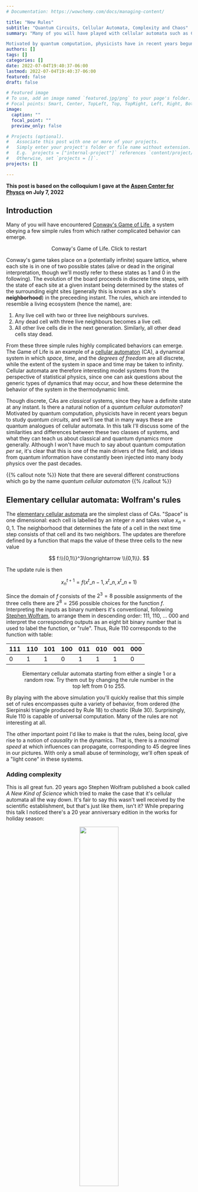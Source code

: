 ```yaml
---
# Documentation: https://wowchemy.com/docs/managing-content/

title: "New Rules"
subtitle: "Quantum Circuits, Cellular Automata, Complexity and Chaos"
summary: "Many of you will have played with cellular automata such as Conway's Game of Life. These are model systems in which complex and chaotic behaviors emerge from simple dynamical rules. 

Motivated by quantum computation, physicists have in recent years begun to study *quantum circuits*, which are in some way quantum analogues of cellular automata. In this talk I'll discuss some of the similarities and differences between these two classes of systems, and what they can teach us about classical and quantum dynamics more generally."
authors: []
tags: []
categories: []
date: 2022-07-04T19:40:37-06:00
lastmod: 2022-07-04T19:40:37-06:00
featured: false
draft: false

# Featured image
# To use, add an image named `featured.jpg/png` to your page's folder.
# Focal points: Smart, Center, TopLeft, Top, TopRight, Left, Right, BottomLeft, Bottom, BottomRight.
image:
  caption: ""
  focal_point: ""
  preview_only: false

# Projects (optional).
#   Associate this post with one or more of your projects.
#   Simply enter your project's folder or file name without extension.
#   E.g. `projects = ["internal-project"]` references `content/project/deep-learning/index.md`.
#   Otherwise, set `projects = []`.
projects: []

---
```


<script src="https://cdn.jsdelivr.net/npm/p5@1.4.1/lib/p5.js"></script>


**This post is based on the colloquium I gave at the [Aspen Center for Physcs](https://www.aspenphys.org/) on July 7, 2022** 

## Introduction

Many of you will have encountered [Conway's Game of Life](https://en.wikipedia.org/wiki/Conway%27s_Game_of_Life), a system obeying a few simple rules from which rather complicated behavior can emerge.

<script src="assets/life.js"></script>
<figure align="center">
<div id="life" style="display: inline-block" ></div>
<figcaption>Conway's Game of Life. Click to restart </figcaption>
</figure>

Conway's game takes place on a (potentially infinite) square lattice, where each site is in one of two possible states (alive or dead in the original interpretation, though we'll mostly refer to these states as 1 and 0 in the following). The evolution of the board proceeds in discrete time steps, with the state of each site at a given instant being determined by the states of the surrounding eight sites (generally this is known as a site's **neighborhood**) in the preceeding instant. The rules, which are intended to resemble a living ecosystem (hence the name), are:

1. Any live cell with two or three live neighbours survives.
2. Any dead cell with three live neighbours becomes a live cell.
3. All other live cells die in the next generation. Similarly, all other dead cells stay dead.

From these three simple rules highly complicated behaviors can emerge. The Game of Life is an example of a [cellular automaton](https://en.wikipedia.org/wiki/Cellular_automaton) (CA), a dynamical system in which *space*, *time*, and the *degrees of freedom* are all discrete, while the extent of the system in space and time may be taken to infinity. Cellular automata are therefore interesting model systems from the perspective of statistical physics, since one can ask questions about the generic types of dynamics that may occur, and how these determine the behavior of the system in the thermodynamic limit.

Though discrete, CAs are *classical* systems, since they have a definite state at any instant. Is there a natural notion of a *quantum cellular automaton*? Motivated by quantum computation, physicists have in recent years begun to study *quantum circuits*, and we'll see that in many ways these are quantum analogues of cellular automata. In this talk I'll discuss some of the similarities and differences between these two classes of systems, and what they can teach us about classical and quantum dynamics more generally. Although I won't have much to say about quantum computation *per se*, it's clear that this is one of the main drivers of the field, and ideas from quantum information have constantly been injected into many body physics over the past decades.

{{% callout note %}}
Note that there are several different constructions which go by the name *quantum cellular automaton*
{{% /callout %}}

## Elementary cellular automata: Wolfram's rules

The [elementary cellular automata](https://en.wikipedia.org/wiki/Elementary_cellular_automaton) are the simplest class of CAs. "Space" is one dimensional: each cell is labelled by an integer $n$ and takes value $x_n=0,1$. The neighborhood that determines the fate of a cell in the next time step consists of that cell and its two neighbors. The updates are therefore defined by a function that maps the value of these three cells to the new value

$$
f:\\{0,1\\}^3\longrightarrow \\{0,1\\}.
$$

The update rule is then

$$
x^{t+1}_{n} = f(x^{t}\_{n-1},x^{t}\_{n},x^{t}\_{n+1})
$$

Since the domain of $f$ consists of the $2^3=8$ possible assignments of the three cells there are $2^8=256$ possible choices for the function $f$. Interpreting the inputs as binary numbers it's conventional, following [Stephen Wolfram](https://en.wikipedia.org/wiki/Stephen_Wolfram), to arrange them in descending order: 111, 110, ... 000 and interpret the corresponding outputs as an eight bit binary number that is used to label the function, or "rule". Thus, Rule 110 corresponds to the function with table:

|111	| 110 |	101	| 100 |	011 |	010 |	001 |	000	|
|---	| --- |	---	| --- |	--- |	--- |	--- |	---	|
| 0   |	1   | 	1 | 	0 | 	1	|   1 | 	1 | 	0 |	

<script src="assets/elementary-ca.js"></script>
<figure align="center">
<div id="elementary-ca" style="display: inline-block; position: relative"></div>
<figcaption>Elementary cellular automata starting from either a single 1 or a random row. Try them out by changing the rule number in the top left from 0 to 255. </figcaption>
</figure>

By playing with the above simulation you'll quickly realise that this simple set of rules encompasses quite a variety of behavior, from ordered (the Sierpinski triangle produced by Rule 18) to chaotic (Rule 30). Surprisingly, Rule 110 is capable of universal computation. Many of the rules are not interesting at all.

The other important point I'd like to make is that the rules, being *local*, give rise to a notion of *causality* in the dynamics. That is, there is a *maximal speed* at which influences can propagate, corresponding to 45 degree lines in our pictures. With only a small abuse of terminology, we'll often speak of a "light cone" in these systems.

### Adding complexity

This is all great fun. 20 years ago Stephen Wolfram published a book called *A New Kind of Science* which tried to make the case that it's cellular automata all the way down. It's fair to say this wasn't well received by the scientific establishment, but that's just like them, isn't it? While preparing this talk I noticed there's a 20 year anniversary edition in the works for holiday season:

<figure align="center">
<img src="assets/twenty-years-of-nks.png" width="50%"/>
<figcaption> That's Christmas sorted</figcaption>
</figure>

I'm not aware of too many practical applications of CAs, though Rule 30 is apparently used as a [random number generator in Mathematica](https://mathworld.wolfram.com/Rule30.html). CAs have made the leap to mainstream appeal in some way, as illustrated by this new station in Cambridge:

<figure align="center">
<img src="assets/cambridge-north.png" width="70%" style="display: inline-block"/>
<figcaption> Rule 30 in the wild.</figcaption>
</figure>

Beyond 0s and 1s, even more complex behavior can emerge by allowing multiple "species" to occupy a site, as illustrated by Matt Henderson in this tweet:

<blockquote class="twitter-tweet"><p lang="en" dir="ltr">give each pixel a random Pokemon type, and then battle pixels against their neighbors, updating each pixel with the winning type (using the Pokemon type chart)<br><br>we quickly see areas of fire &gt; water &gt; grass &gt; fire, electric sweeping over, ground frontiers taking over etc etc <a href="https://t.co/BHgQuKRApR">pic.twitter.com/BHgQuKRApR</a></p>&mdash; Matt Henderson (@matthen2) <a href="https://twitter.com/matthen2/status/1543226572592783362?ref_src=twsrc%5Etfw">July 2, 2022</a></blockquote> <script async src="https://platform.twitter.com/widgets.js" charset="utf-8"></script>

## Chaos 

*Chaos* in a dynamical system is characterized by the rapid growth of initially small differences between two trajectories $x^t$ and $y^t$. Since the degrees of freedom of CAs are discrete, the smallest change we can make is to toggle the value of a single site. By tracking the difference between the two trajectories we can observe the degree of chaos present in the system. More precisely, since are talking about binary variables, the natural quantity to monitor is the exclusive or – XOR – of the two variables, denoted $x^t\oplus y^t$ (although we'll frequently refer to it as the "difference" in the following). Instead of the exponential growth typical of chaotic behavior in continuous systems (characterized by a [Lyapunov exponent](https://en.wikipedia.org/wiki/Lyapunov_exponent)), the degree of chaos is naturally characterized by the number of differing sites, or [Hamming distance](https://en.wikipedia.org/wiki/Hamming_distance) between two trajectories. Compare the behavior of the chaotic Rule 30 with Rule 15, for example.

<script src="assets/ca-difference.js"></script>
<figure align="center">
<div id="difference" style="display: inline-block; position: relative"></div>
<figcaption>Evolving two copies starting from the same random initial conditions except for a single altered cell. The red and white colors indicate where the two copies differ.</figcaption>
</figure>

The propagation of the "front" that marks the difference between two copies cannot exceed the maximum speed I mentioned before, and may be less. For Rule 30, for example, the left front meanders and generally moves slower than the right front, which moves at the maximum speed.

## Randomness as a tool

Although the behavior of even the elementary CAs is intriguing, it's not at all clear how we can go about analyzing them, or uncovering generic patterns of behavior. For this reason, many early studies of CAs were therefore rather qualitative.

One way forward – often used in theoretical physics – is to give up on the prospect of solving any one system in particular, and instead try to make statements about *statistical ensembles* of systems. In the case of CAs there are two natural ways to introduce such ensembles: by taking a distribution of initial conditions and / or a distribution over rules that govern the dynamics. The latter strategy gives rise to a [probabilistic cellular automaton](https://en.wikipedia.org/wiki/Stochastic_cellular_automaton). An obvious ensemble corresponds to choosing the rules independently for each site and each instant, uniformly from all possible rules. Once the rules are fixed we can investigate chaos as before: by evolving two copies of the system with the *same* rules. 

<script src="assets/pca-chaos.js"></script>
<figure align="center">
<div id="pca-chaos" style="display: inline-block; position: relative"></div>
<figcaption>$x^t\oplus y^t$ for two PCAs starting from initial conditions that are random but only differ on one site ("site") or are random and independent ("row"). The number in the top left is the probability $p$ introduced in the text. Note that in this case the neighborhood includes next nearest neighbors.</figcaption>
</figure>

If we look at the dynamics of one of the copies things look very boring: since the output of each rule is chosen at random we just get white noise. Because the two copies are evolved with the same – albeit random – rules, the dynamics of $x^t\oplus y^t$ is still nontrivial: we see a propagating front, just as for many of the individual rules. The fluctuations of the front are larger and the average speed is definitely less than the maximal value.

An interesting variation in behavior emerges if we introduce an extra parameter into our ensemble. With a uniform distribution on rules each possible input to an update function outputs 0 or 1 with equal probability. We can instead choose to output 1 with probability $0\leq p\leq 1$, with the uniform distribution corresponding to $p=1/2$. Deviating from $p=1/2$ tends to make the dynamics more boring. It also makes it less *injective*: distinct cell values within a neighborhood are more likely to be mapped to the same value.

By exploring the effect of changing $p$ you can see that something interesting happens around $p=0.25$ (or $p=0.75$: the behavior is symmetric around $p=1/2$). We go from a situation where the front propagates without limit to one where it becomes sparse and tends to die out, meaning that over time the two trajectories begin to coincide and eventually merge completely. This corresponds to a *phase transition*, as we'll see shortly. 

Note that in a finite system the two copies will *always* merge after a sufficiently long time. This is because there will always come an unlucky moment when all the rules conspire to map the two trajectories to the same state. In the "chaotic" phase, this time will be exponentially large in the system size, however.

### Markov chain on differences

The power of the probabilistic approach is that is possible to understand the above behavior in terms of a Markov chain on the difference $z^t\equiv x^t\oplus y^t$ *alone*, without reference to the individual configurations ([Derrida and Stauffer (1986)](https://iopscience.iop.org/article/10.1209/0295-5075/2/10/001/meta)). When $z^t=0$ on a neighborhood that provides an input to a rule, we have $z^{t+1}=0$ for the output. If the inputs differ on at least one site, however, $z^{t+1}=1$ at the output with probability $2p(1-p)$. 

Let's modify the rules slightly for a moment, so that the rules $f$ that determine how a site is updated depend only on the two neighboring sites, and not the site itself. The graph of dependencies then takes the form of a square lattice tilted at 45 degrees

<figure align="center">
<img src="assets/extended-lattice.png" width="60%"/>
<figcaption>The graph of dependencies of a CA where cell $n$ depends only cells $n-1$ and $n+1$.</figcaption>
</figure>

A given site has $z^t_n=1$ with probability $2p(1-p)$ only if one of its two antecedents $z^t_{n\pm 1}$ did. It turns out this is a well known statistical mechanics model called (site) [directed percolation](https://en.wikipedia.org/wiki/Directed_percolation), in which one looks for a connected cluster of sites that are occupied with probability $x=2p(1-p)$. For nearest neigbor neighborhoods this probability $x\leq 1/2$ and is never high enough to reach the percolating phase where an infinite cluster is present, which occurs for $x_\text{crit}\sim 0.706$. Thus in the experiment of the previous section we had to use next nearest neighbors.

Parenthetically, directed percolation is one of the few phase transitions in which the critical exponents are unknown in the usually tractable case of two dimensions (i.e. one space and one time dimension). Part of the reason is the lack of symmetry between space and time, which means that conformal field theory is of no use, for instance.

## Reversibility and block CAs

We saw that the directed percolation phase transition in the dynamics of PCAs was a direct consequence of the breakdown of injectivity (one-to-oneness) in the rules. Given a CA, it's natural to ask whether it describes an invertible map (i.e. a bijection) on the state space, in which case two distinct trajectories can never merge. This is a [reversible cellular automaton](https://en.wikipedia.org/wiki/Reversible_cellular_automaton).

Somewhat surprisingly, none of the elementary CAs are reversible (ignoring trivial cases where the output depends on only one of the inputs)! There are alternative constructions that do give rise to reversible CA, however: the simplest, and the most relevant for our later discussion of quantum circuits, is the [block cellular automaton](https://en.wikipedia.org/wiki/Block_cellular_automaton). The idea is to partition the cells into blocks (known as Margolus neighborhoods) and apply invertible mappings to each block. By alternating between two overlapping partitions at even and odd time steps, one obtains a dynamical system in which distant sites can become casually connected after enough steps.

<figure align="center">
<img src="assets/Margolus_block_neighborhood.svg" width="50%"/>
<figcaption>Two dimensional block celluar automaton with Margolus neighborhoods consisting of overlapping $2\times 2$ blocks. Source: David Eppstein, <a src="https://en.wikipedia.org/wiki/File:Margolus_block_neighborhood.svg">Wikipedia </a>.</figcaption>
</figure>

A useful way to picture what is going, at least in the case of one spatial dimension, is via a spacetime representation, in which the blocks describing the invertible mappings form a brickwork pattern.

<figure align="center">
<img src="assets/brickwall.png" width="450"/>
<figcaption>Spacetime representation of a block celluar automaton in one space and one time dimension (running vertically). The blue squares with two inputs and two outputs represent an invertible mapping on the possible states of two sites: 00, 01, 10, 11.</figcaption>
</figure>

A more creative way to picture the mechanics of block CAs is provided by this tweet from Matt Henderson (note that Matt's blocks are not invertible).

<div>
<blockquote class="twitter-tweet" align="center"><p lang="en" dir="ltr">given these four jigsaw pieces, there is only one way to fill in the rest of the puzzle. The solution ends up drawing a Sierpinski triangle. Can you see why? <a href="https://t.co/OvxVz2oehy">pic.twitter.com/OvxVz2oehy</a></p>&mdash; Matt Henderson (@matthen2) <a href="https://twitter.com/matthen2/status/1529552315337818112?ref_src=twsrc%5Etfw">May 25, 2022</a><script async src="https://platform.twitter.com/widgets.js" charset="utf-8"></script>
</div>

How many possible blocks are there in this construction? Evidently a block must describe a permutation of the four possible states of two sites 1: 00, 2: 01, 3: 10, 4: 11. Thus there are $4!=24$ possibilities. It's convenient to order them lexicographically:

0. (1234)
1. (1243)
2. (1324), and so on

(i.e. in ascending numerical order )

Thus block 2 is the map

$$
(00, 01, 10, 11) ⟶ (00, 10, 01, 11)
$$

i.e an exchange of the two sites, known as the SWAP gate in quantum information.

As before it's useful to plot the look at two trajectories that initially differ by a single site.

<script src="assets/block-ca.js"></script>
<figure align="center">
<div id="block"  style="display: inline-block; position: relative"></div>
<figcaption>All possible blocks (0-23) for a two-cell Margolus neighborhood. </figcaption>
</figure>

Again we can play the game of introducing an ensemble over blocks. The results are qualitatively the same as for the PCA in the chaotic phase that we discussed previously: a propagating front with average speed less than the maximal speed. Because all the blocks are reversible, there is no possibility of a phase transition. 

### Dual reversibility

Can we find an ensemble where the chaotic front propagates at maximal speed? It turns out that this is possible using a slightly roundabout argument. Our blocks describe bijections between the present and future. What if they also described bijections moving left to right i.e. in a spatial direction? It turns out that 12 of the 24 possible blocks have this property: we'll call them **dual reversible**, which perhaps isn't a great name but is chosen by analogy with the classical case. 

If we draw each block in an iid fashion from the 12 dual reversible blocks, then the dynamics can be regarded as a Markov process in *either* the time or space directions. It's therefore inevitable that in this ensemble the front propagates at the maximum possible velocity: it it moved slower, it would exceed the speed of light when viewed at 90 degrees!

### Dynamics of mutual information

Looking at pairs of trajectories is only one possible way to characterize the dynamics of a CA. An alternative, recently suggested by [Pizzi *et al.* (2022)](https://arxiv.org/abs/2204.03016) by analogy (as we'll see) with the quantum case, is to look at the [mutual information](https://en.wikipedia.org/wiki/Mutual_information) of two disjoint spatial regions. 

The mutual information is a measure of the non-independence of two random variables $X$ and $Y$, and is defined as

$$
I(X;Y) \equiv S(X) + S(Y) - S(X,Y)
$$

where:

- $S(X)$ is the entropy of $p_X(x)$, the marginal distribution of $X$
- $S(Y)$ is the entropy of $p_Y(y)$, the marginal distribution of $Y$
- $S(X,Y)$ is the entropy of the joint distribution $p(X,Y)$ of $X$ and $Y$. 

$I(X;Y)$ is zero when the joint distribution factorizes i.e. $p_{(X,Y)}(x,y)=p_X(x)p_Y(y)$ and is positive otherwise.

As a simple example, suppose that $X=0,1$, $Y=0,1$, with 0 and 1 equally likely but with $X$ and $Y$ always equal. The joint distribution is then $p_{(X,Y)}(0,0)=p_{(X,Y)}(1,1)=1/2$ and $p_{(X,Y)}(1,0)=p_{(X,Y)}(0,1)=0$. All three constituent entropies are 1 (measured in bits), so $I(X;Y)=1+1-1=1$.

To get a feel for the dynamics of mutual information in a CA, consider the following toy model. Start with an initial distribution over states which factorizes over pairs $(x_0, x_1)$, $(x_2, x_3)$, and so on, each with the above distribution. Then apply a block CA consisting only of SWAPs (block 2 in our numbering scheme). 

<figure align="center">
<img src="assets/bell-swap.png" width="100%"/>
<figcaption>Initially neighboring correlated pairs subject to a block CA consisting of SWAP operations. </figcaption>
</figure>

Under this dynamics, the leftmost member of each correlated pair flies to the left; the rightmost to the right. Let's now consider the mutual information $I(A;\bar A)$ between a finite region $A$ and its complement $\bar A$. This is equal to 1 bit for every one of the initial pairs where one member is in $A$ and the other is in $\bar A$. Assuming we started out with a whole number of pairs in $A$ then after $t$ time steps we have

$$
I(A;\bar A) = \min(4\lfloor t/2\rfloor, |A|) \text{ bits},
$$

where $|A|$ is the (even) number of sites in $A$. The mutual information thus increases linearly with time to a maximum value set by the system size. 

A few of notes about this calculation:

1. Since the CA corresponds to a bijection on the state space, the total entropy is conserved, analogously to the conservation of entropy due to Liouville's theorem in classical Hamiltonian dynamics, or under unitary evolution in quantum mechanics.

2. Even though the entropy of the initial distribution was only *half* the maximal entropy of 1 bit per site for the whole system, and the entropy of the whole system is conserved, the entropy $S(A)$ saturates at the *maximal* value of $|A|$ bits. Stated differently, $p_A$ becomes uniform in a time $\sim |A|/2$ set by the subsystem size. Our toy model therefore captures the idea of *thermalization*, with the thermalization time determined by appearance of a causal connection between the sites in the middle of $A$ and $\bar A$.

3. It turns out that this model is not so special: any of the dual reversible circuits described in the previous section will behave in *the exact same way!* 


## Quantum circuits

Block CAs have a natural quantum analog in **unitary quantum circuits**. In general, a quantum circuit is a map on the quantum state of a system composed of many identical subsystems. Usually these subsystems are *qubits* (spin-1/2 systems with Hilbert space $\mathbb{C}^2$) in analogy to the two states of an elementary cellular automaton. The two states 0 and 1 become two quantum states $\ket{0}$ and $\ket{1}$ that define the **computational basis**.

<figure align="center">
<img src="assets/Reversible_circuit_composition.svg.png" width="20%">
<figcaption>Schematic of a quantum circuit. Reading from left to right, $f$ acts on top five qubits, then $g$ acts on lower seven.</figcaption>
</figure>

The bijections that apply to each block in a block CA are replaced with unitary operators (other kinds of operations – measurements, for example – are possible). Quantum circuits are an important model of universal quantum computation, but we will mostly be interested in exploring them as systems with discrete time, many body quantum dynamics. We'll frequently borrow terminology from quantum computing, however: the unitary operators appearing in our circuits are called **gates**. The most concrete way to think about a $n$-qubit unitary is in terms of its matrix elements $U_{x_1\ldots x_n,x'_1,\ldots, x'_n}$ in the computational basis. The condition of unitarity then has the form

$$
\sum\_{x_1'\ldots x_N'}U_{x_1\ldots x_n,x'_1,\ldots, x'_n} U^\dagger\_{x'_1\ldots x'_n,x''_1,\ldots, x''_n}=\delta\_{x_1,x_1''}\ldots \delta\_{x_N,x_N''},
$$

but we'll shortly introduce a graphical notation to avoid such awful looking expressions.

### Everything is a tensor

A general state of $N$ qubits expressed in product basis as
  
$$
\ket{\Psi} = \sum_{x_{1:N}\in \{0,1\}^N} \Psi_{x_1\ldots x_N}\ket{x_1}_1\ket{x_2}_2\cdots \ket{x_N}_N
$$

where we write $\ket{x_1}\_1\ket{x_2}\_2\cdots \ket{x_N}\_N =\ket{x_1\cdots x_N}=\ket{x_{1:N}}$ for brevity. An operator on $N$ qubits has matrix elements

$$
\mathcal{O}\_{x_{1:N},x'_{1:N}} = \bra{x\_{1:N}}\mathcal{O}\ket{x'\_{1:N}}.
$$

To avoid writing multi-index expressions we'll often use [Penrose graphical notation](https://en.wikipedia.org/wiki/Penrose_graphical_notation), in which a quantity with $n$ indices – it's almost always called a "tensor", in the sense of algebra and not geometry – is represented by some kind of blog with $n$ legs. Note that the legs are distinguishable in general (unless the tensor is symmetric). The contraction of indices is indicated by joining legs appropriately. Some examples are shown below.

<figure align="center">
<img src="assets/tensors.png" width="70%">
<figcaption>See <a href="https://github.com/ey3lock3r/MPS-Tutorial">Pan Zhang's tutorial</a> </figcaption>
</figure>


### Some gates

Let's look at some examples of two qubit gates. We'll work in the basis $\ket{00}$, $\ket{01}$, $\ket{10}$, $\ket{11}$. We've already met the simplest example, the [SWAP gate](https://en.wikipedia.org/wiki/Quantum_logic_gate#Swap_gate)

$$
\operatorname{SWAP}=\begin{pmatrix}
1 & 0 & 0 & 0 \\\
0 & 0 & 1 & 0 \\\
0 & 1 & 0 & 0 \\\
0 & 0 & 0 & 1
\end{pmatrix}
$$.

$\operatorname{SWAP}$ switches the occupancies of the two sites:

$$
\operatorname{SWAP}\ket{10} = \ket{01}.
$$

Note that it takes product states to product states. A slightly more complicated example is the square root of SWAP

$$
\sqrt{\operatorname{SWAP}}=\begin{pmatrix}
1 & 0 & 0 & 0 \\\
0 & \frac{1}{2}(1+i) & \frac{1}{2}(1-i) & 0 \\\
0 & \frac{1}{2}(1-i) & \frac{1}{2}(1+i) & 0 \\\
0 & 0 & 0 & 1
\end{pmatrix}.
$$

Unlike $\operatorname{SWAP}$ this generates _entanglement_. That is, it takes a product state to a non-product state.

$$
\sqrt{\operatorname{SWAP}}\ket{10} = \frac{1}{2}\left[(1+i)\ket{10}+(1-i)\ket{01}\right].
$$

$\sqrt{\operatorname{SWAP}}$ conserves number of 1s and 0s. In fact, it is fully rotationally invariant. $\sqrt{\operatorname{SWAP}}$ together with arbitrary single qubit unitary operators form __universal gate set__ that allows for universal quantum computation.

### Gate notation

One of the additional complexities of quantum circuits relative to CAs is that we have to consider both unitaries and their conjugates (when we evolve an operator in the Heisenberg picture, for example). For this reason it's convenient to introduce a color-coded notation 

<figure align="center">
<img src="assets/matrix_elements.svg" width="70%">
<figcaption> Notation for gates and their conjugates </figcaption>
</figure>

Putting all these notational elements together, it's possible to express the condition of unitarity of a two qubit gate in purely graphical form:

<figure align="center">
<img src="assets/diag_unitarity.png" width="70%">
<figcaption> Unitarity of a two qubit gate expressed in graphical notation </figcaption>
</figure>

Much better!

### Locality 

In analogy with block CAs, we are going to be concerned with *brickwork unitary circuits*, in which a sequence of two qubit gates is applied in an alternating fashion. Just like their classical counterparts, we'll see that these systems come with an inbuilt notion of causality.

Aside from the intrinsic interest of exploring the analogy to CAs, there is a very good reason to explore circuits in which unitaries act locally, rather than between abitrarily separated qubits. Namely, locality is often a feature of real quantum computing architectures, such as [Google's Sycamore processor](https://en.wikipedia.org/wiki/Sycamore_processor), where qubits are arranged in a square lattice with coupling between nearest neighbors. 

<figure align="center">
<img src="assets/google-sycamore-schematic.png" width="400"/>
<img src="assets/google-sycamore-photo.png" width="400"/>
<figcaption> (top) a schematic view of the Google Sycamore processor and (bottom) the real thing.</figcaption>
</figure>

The propagation of causal influences characteristic of local quantum circuits is therefore very much a feature of real quantum computing platforms, as we'll see in more detail later.

### Computational complexity

One big difference between a quantum circuit and a CA is the difficulty of simulating each on a (classical) computer. The state of a CA consists of a single bitstring giving the value of each cell, and the state at the next instant is obtained by applying a series of deterministic maps, which could easily be parallelised if necessary. On the other hand, the state of the qubits at an instant is a vector in $2^N$ dimensional space, which will become difficult to store when $N$ is not too large. Updating the state involves acting on this vector with a unitary matrix. Naive matrix-vector multiplication takes a number of operations $O(\operatorname{dim}^2)=2^{2N}$. Since our gates amount to *sparse* matrices, it is possible to instead accomplish this in $O(\operatorname{dim})=2^{N}$, but this is _still exponentially hard in the number of qubits_. The difficulty of performing such calculations on a classical computer is the basis of ["quantum supremacy"](https://en.wikipedia.org/wiki/Quantum_supremacy) demonstrations based on sampling the output of quantum circuits. Roughly, the idea is to measure (approximately) the distribution of bitstrings output by a quantum circuit from a fixed initial state, in a regime where a classical simulation of the same circuit is intractable.

The total number of (time) steps $T$ taken is often referred to as the *depth* of the circuit. For low depth $T<N$ it pays to move  _horizontally_ instead (i.e. in the spatial direction). Note that the problem of finding the best way to contract a general tensor network is NP-hard.

## Dynamics of quantum information

We now turn to some of the features of dynamics in quantum circuits, beginning with the simplest question: computing the expectation value of a (local) operator

### Expectation values

Here the goal is to evaluate $\bra{\Psi}\mathcal{O}\ket{\Psi}=\bra{\Psi_0}\mathcal{U}^\dagger\mathcal{O}\mathcal{U}\ket{\Psi_0}$ for a local operator $\mathcal{O}$, where $\mathcal{U}$ is the *overall* unitary operator describing the whole circuit. The simplest example of such an operator is a Pauli operator $X$, $Y$, or $Z$ for one of the qubits. 

This calculation has the diagrammatic representation
 
<div align="center"> 
<object data="assets/expectation.svg" type="image/svg+xml" width='600'></object>
</div>

where we leave the initial state unspecified at the moment. 

Since every $U$ is accompanied by a $U^\dagger$, it's extremely convenient to introduce a notation that includes them both in a single unit, by "folding" one on top of the other

<figure align="center">
<img src="assets/diag_folded.png" width="60%">
<figcaption> The folded picture. The purple box represents both $U$ and $U^\dagger$ for a gate.</figcaption>
</figure>

In this folded representation, lines correspond to two indices, and therefore $2^2=4$ dimensions. The unitarity condition takes the form:

<figure align="center">
<img src="assets/folded-unitarity.png" width="60%">
<figcaption> Unitarity condition in the folded representation. A circle denotes contraction a Kronecker delta $\delta_{aa'}$.</figcaption>
</figure>

In the folded picture the expectation value $\bra{\Psi}\mathcal{O}\ket{\Psi}$ looks like this

<object data="assets/folded-expectation.svg" type="image/svg+xml"></object>

If you click on the picture you can toggle the effect of applying the unitarity condition. After unitarity has been used to eliminate as many gates as possible, a "light cone" emerges, reflecting the region of the circuit that affects the expectation value.

### Reduced density matrix

Any expectation value of an operator in a region $A$ can be computed in terms of the *reduced density matrix* $\rho_A$ for region $A$, defined by

$$
\rho_A = \operatorname{tr}\_{\bar A}\left[\ket{\Psi}\bra{\Psi}\right]=\operatorname{tr}_{\bar A}\left[\mathcal{U}\ket{\Psi_0}\bra{\Psi_0}\mathcal{U}^\dagger\right]
$$

$\rho_A$ has the diagrammatic representation (where $A$ consists of the four central sites):

<object data="assets/reduced-density-matrix.svg" type="image/svg+xml"></object>

Again, you can toggle the effect of using unitarity to remove gates.

### Entanglement entropy

The reduced density matrix $\rho_A$ is also very useful for quantifying the degree of entanglement between subsystem $A$ and its complement. If the state $\ket{\Psi}$ has the form of a product state

$$
\ket{\Psi} = \ket{\psi}\_A \otimes \ket{\phi}\_{\bar A}
$$

then it's not hard to see that $\rho_A = \ket{\psi}_A\bra{\psi}_A$: a pure state. Any deviation from a product state will lead to a mixed reduced density matrix. The degree of entanglement can then be quantified by the von Neumann entropy of $\rho_A$ – called the **entanglement entropy** – defined by

$$
S_A \equiv -\operatorname{tr}\left[\rho_A\log \rho_A\right].
$$

$S_A$ vanishes for a product state, and is otherwise positive.


### Toy model revisited

We can get some intuition for the growth of entanglement from a toy model that is essentially identical to the one we considered in the classical context. As before, the circuit consists of the repeated application of SWAP gates. The initial state of the system, now corresponding to a quantum state of the qubits, is a product state over pairs $(x_0, x_1)$, $(x_2, x_3)$, and so on, with each pair in the [Bell state](https://en.wikipedia.org/wiki/Bell_state)

$$
\ket{\Phi^+}\_{2n, 2n+1} = \frac{1}{\sqrt{2}}\left[\ket{0}\_{2n}\ket{0}\_{2n+1}+ \ket{1}\_{2n}\ket{1}\_{2n+1}\right]
$$

The reduced density matrix for one member of a Bell pair is

$$
\operatorname{tr}\_{2}\left[\ket{\Phi^+}\_{12}\bra{\Phi^+}\_{12}\right] = \frac{1}{2}\mathbb{1}_1
$$

with an entanglement entropy of one bit. 

Now consider a Bell pair in our toy model where the two consituent qubits end up at sites $m$ and $n$:

- If $n\in A$, $m\in\bar A$, $\rho_A$ has factor $\mathbb{1}_n$. 

- If both qubits $m$, $n$, of pair are $m, n\in A$ they contribute a factor $\ket{\Phi^+}\_{nm}\bra{\Phi^+}\_{nm}$ (pure)

In our toy model the reduced density matrix $\rho_A$ has a factor $\mathbb{1}_n$ for each site $n\in A$ whose "partner" qubit is in $\bar A$. If both qubits of a Bell pair are at sites  $n,m\in A$ they contribute a factor $\ket{\Phi^+}\_{nm}\bra{\Phi^+}\_{nm}$, which is a pure state. The entanglement entropy has contributions from the former case only, and we get

$$
 S_A = \min(4\lfloor t/2\rfloor, |A|) \text{ bits},
$$

exactly as for the mutual information in the classical case. After time $\sim |A|/2$ the subsystem has thermalized. 

### Dual unitary gates

The toy model is illustrative but of course rather special. It turns out that we find **exactly the same behavior of the reduced density matrix** (starting from certain special initial states) for a much larger class of unitary circuits built out of **dual unitary** gates. These obey an additional condition, corresponding to unitarity in the spatial direction 

<figure align="center">
<img src="assets/folded-dual-unitarity.png" width="60%">
<figcaption> Dual unitarity condition in the folded representation.</figcaption>
</figure>

The proof is actually a relatively simple matter of writing down the circuit and carefully applying the unitarity and dual unitarity conditions, but I won't reproduce it here. The converse – that maximal growth of entanglement in a circuit implies that the gates are dual unitary – was recently proved by [Zhou and Harrow (2022)](https://arxiv.org/abs/2204.10341).

Despite being subject to additional conditions, the family of dual unitary gates is quite large. $4\times 4$ unitaries are 16-dimensional, while the family of dual unitaries is 14-dimensional. The dual unitaries encompass some previously studied models, including the kicked Ising model at particular values of the couplings. From a methodological viewpoint dual unitary circuits are interesting in that they have enough structure to allow many calculations to be made, without being "integrable" in the usual sense.

## Operator spreading

How does a local operator "look" as it evolves in the Heisenberg picture? Up until recently it seems people hadn't thought about this question too much. A local spin operator  $Z_n(t)=\mathcal{U}^\dagger(t)Z_n \mathcal{U}(t)$ may be used to calculate a correlation function such as $\langle Z_n(t)Z_m(0) \rangle$, but this is only one "component" of $Z_n(t)$. 

Let's be more explicit. Since the Pauli operators $X$, $Y$, $Z$, and the identity form a basis of hermitian operators at a site, any observable such as $Z_n(t)$ can be expressed as an expansion in products of these operators

$$
Z_n(t)= \sum_{\mu_{1:N}=\\{0,1,2,3\\}^N} \mathcal{C}\_{\mu_{1:N}}(t) \sigma_1^{\mu_1}\otimes\cdots \sigma_N^{\mu_N},\qquad \sigma^\mu = (\mathbb{1},X,Y,Z)
$$

As time progresses two things (tend to) increase:

  1.  The number of non-identity sites (known as __operator spreading__)
  2.  The number of different contributions  (or __operator entanglement__)

Operator spreading is closely analogous to the spreading of chaotic fronts that we saw in CAs. The resemblance becomes clearer if we introduce an ensemble of unitary circuits, where the gate parameters are chosen iid from a certain distribution (a popular choice is the uniform distribution over the unitary matrices). The coefficients $\mathcal{C}\_{\mu_{1:N}}$ that appear in the expansion of $Z_n(t)$ then inherit this randomness. In particular, their signs can fluctuate, meaning that a correlation function such as $\langle Z_n(t)Z_m(0) \rangle$ will tend to average to zero. This is akin to the way that averaging over different rules led to a completely random state of a CA. 

One can still see some interesting dynamics, however, if one considers a quantity that is insensitive to these sign fluctuations.

### Out of time order correlator

The simplest such quantity is known (long-windedly) as the **out of time order correlator** (OTOC) and is defined as

$$
\operatorname{OTOC}_{jk}(t) \equiv \langle Z_j(t)Z_k(0)Z_j(t)Z_k(0)\rangle.
$$

This is not particular illuminating, though it explains the name. Things become a bit clearer when the OTOC is expressed in terms of the operator expansion:

$$
\operatorname{OTOC}\_{jk}(t)\propto \sum_{\mu_{1:N}}\mathcal{C}\_{\mu_{1:N}}^2(t)\left[\delta_{\mu_k,0}+\delta_{\mu_k,3}-\delta_{\mu_k,1}-\delta_{\mu_k,2}\right].
$$

We see that $\operatorname{OTOC}\_{jk}(t)\neq 1$ when operator $Z_j(t)$ spreads from site $j$ to site $k$ (the characteristic speed of propagation of the OTOC is known as the "butterfly velocity" $v_\text{B}$, after the [butterfly effect](https://en.wikipedia.org/wiki/Butterfly_effect)). Additionally, the OTOC depends on the *square* of the coefficients, so survives averaging over random circuits. 

The OTOC is a natural quantum analog of the bitstring differences $z_t=x_t\oplus y_t$ that we considered for CAs. In the same way, it can be understood in terms of the evolution of two identical copies of the system.

### Google's OTOC experiment

The OTOC was measured last year in a [groundbreaking experiment](https://www.science.org/doi/full/10.1126/science.abg5029?casa_token=TkmMj95XIYoAAAAA:NP67A_aYhL8lSDWtuG99i8oFfx1c79-Lz-UGKYsW1-bee3hQ7weJSxLLQwpPzfSEPvEqt6SPbB4UYA) from the Google Quantum team. The two qubit gates were either all $i\operatorname{SWAP}$ gates or all $\sqrt{i\operatorname{SWAP}}$. After averaging over single qubit gates very different behaviors were obtained for these two cases.

<figure align="center">
<img src="assets/google-otoc.png" width="1000">
<figcaption> The measured OTOC for $i\operatorname{SWAP}$ gates (top) and $\sqrt{i\operatorname{SWAP}}$ (bottom) after averaging over single qubit gates.</figcaption>
</figure>

For $i\operatorname{SWAP}$ gates the OTOC has a front that moves at the maximal speed and remains sharp, whereas for $\sqrt{i\operatorname{SWAP}}$ the front moves more slowly and broadens with time. The former behavior is typical of dual unitary circuits ([Claeys and Lamacraft (2020)](https://link.aps.org/doi/10.1103/PhysRevResearch.2.033032)), while the latter is generic for unitary circuits.

The averaged OTOC can be expressed in terms of a Markov process, similarly to our discussion of chaotic fronts in CAs, and can therefore be efficiently calculated using Monte Carlo simulations, for example.

### Quantum advantage?

This all seems very classical. Aren't quantum computers supposed to do things that classical computers find hard? The key to efficient classical algorithms is the strategy we've been using throughout to arrive at a simple theoretical picture of these system, whether quantum or classical: *averaging*. If one asks about the OTOC in a *given* circuit, there is no simple probabilistic interpretation. As shown in the Appendix of the Google paper, formulating the dynamics of the average OTOC fluctuations leads to model with negative matrix elements, so that Monte Carlo simulations would be afflicted with the [sign problem](https://en.wikipedia.org/wiki/Numerical_sign_problem). In fact, the same issue arises for the average OTOC in models with number conservation ([Rowlands and Lamacraft (2018)](https://journals.aps.org/prb/abstract/10.1103/PhysRevB.98.195125)).


## Frontier: measurements

Up to now we've been exclusively concerned with quantum circuits made up of unitary gates. We all know that unitary evolution is not all there is to quantum mechanics, however: there's also the issue of *measurement*. How are the phenomena we've discussed so far – growth of entanglement, operator spreading, and so on – affected by measuring the system? For an extensive system probed over a long period of time, it's natural to imagine local measurements happening with a certain rate and a certain density in space. This problem has become incredibly popular with theorists since 2018, when two groups of authors ([Y Li, X Chen, MPA Fisher (2019)](https://journals.aps.org/prb/abstract/10.1103/PhysRevB.100.134306), [B Skinner, J Ruhman, A Nahum (2019)](https://journals.aps.org/prx/abstract/10.1103/PhysRevX.9.031009)) suggested that a circuit could undergo a phase transition in terms of the behavior of the above quantities as a function of measurement rate.

<figure align="center">
<img src="assets/measurement-circuit.png" width="70%"/>
<figcaption>
A unitary circuit interspersed with local projective measurements of the Pauli $Z$ operator (Source: Y Li, X Chen, MPA Fisher (2019))
</figcaption>
</figure>

While it's natural that measuring a system will reduce its quantum entanglement, perhaps the more surprising prediction was that extensive entanglement survives at a *finite* measurement rate, instead of being degraded to zero by repeated measurements. Roughly, this is because entanglement is continuously generated by the unitary dynamics of the circuit between measurements.

An alternative viewpoint appeared in [MJ Gullans and DA Huse (2020)](https://journals.aps.org/prx/abstract/10.1103/PhysRevX.10.041020). If the initial state of the system is mixed, it will be *purified* by (strong enough) measurements

<figure align="center">
<img src="assets/gullans-huse.png" width="70%"/>
<figcaption>
Phase diagram including the purification transition. Source: MJ Gullans and DA Huse (2020).
</figcaption>
</figure>

Note that all states of finite systems purify, but below the transition (low enough measurement rate) this will be on a timescale that is exponentially long in the system size.

Does that sound familiar? We encountered a very similar phenomenology in the dynamics of chaotic fronts in PCAs where there was some probability of non-injective rules. It seems to me that the merging of distinct trajectories in these classical systems is closely analogous to the purification transition in quantum systems. The same point of view was advanced recently in [Wilsher *et al.* (2022)](https://arxiv.org/abs/2203.11303). Whether there is more to this remains to be seen.


## Acknowledgements

I'd like to express my thanks to my collaborators Pieter Claeys, Jonah Herzog-Arbeitman, and Sarang Gopalakrishnan for sharing their ideas on quantum circuits.

## Further reading

For all things random circuit, the recent review by  [Andrew Potter and Romain Vasseur](https://arxiv.org/abs/2111.08018) is a good place to start. The transition to chaos in CAs is closely linked to the problem of 
synchronization of extended chaotic systems, described in this [Scholarpedia article
](http://www.scholarpedia.org/article/Synchronization_of_extended_chaotic_systems) 
